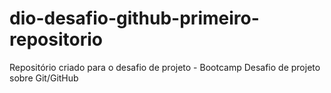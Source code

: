 # dio-desafio-github-primeiro-repositorio
Repositório criado para o desafio de projeto - Bootcamp 
Desafio de projeto sobre Git/GitHub
